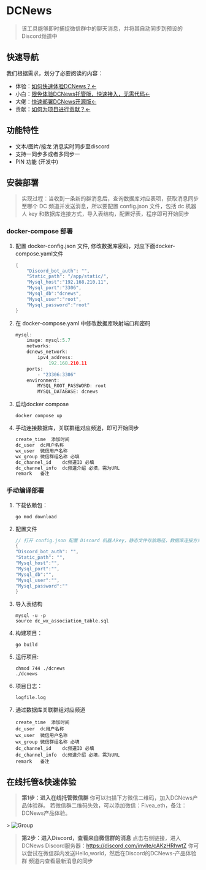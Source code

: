 # DCNews

> 该工具能够即时捕捉微信群中的聊天消息，并将其自动同步到预设的Discord频道中

## 快速导航

我们根据需求，划分了必要阅读的内容：

* 体验：[如何快速体验DCNews？<-](/o/d9qWhVKUUsclyobZUkdw/s/rGmeo38oIkuZjYThzXD1/kuai-su-ti-yan-dcnews)
* 小白：[限免体验DCNews托管版，快速接入，无需代码<-](/o/d9qWhVKUUsclyobZUkdw/s/rGmeo38oIkuZjYThzXD1/xiao-bai-kuai-su-jie-ru-dcnews-tuo-guan-ban)
* 大佬：[快速部署DCNews开源版<-](https://github.com/121812/dcnews/tree/main#%E5%AE%89%E8%A3%85%E9%83%A8%E7%BD%B2)
* 贡献：[如何为项目进行贡献？<-](/o/d9qWhVKUUsclyobZUkdw/s/rGmeo38oIkuZjYThzXD1/ru-he-wei-xiang-mu-jin-hang-gong-xian)

## 功能特性

* 文本/图片/接龙 消息实时同步至discord
* 支持一同步多或者多同步一
* PIN 功能 (开发中)

## 安装部署

> 实现过程：当收到一条新的群消息后，查询数据库对应表项，获取消息同步至哪个 DC 频道并发送消息，所以要配置 config.json 文件，包括 dc 机器人 key 和数据库连接方式，导入表结构，配置好表，程序即可开始同步

### docker-compose 部署

1. 配置 docker-config.json 文件, 修改数据库密码，对应下面docker-compose.yaml文件
   
   ```go
   {
       "Discord_bot_auth": "",
       "Static_path": "/app/static/",
       "Mysql_host":"192.168.210.11",
       "Mysql_port":"3306",
       "Mysql_db":"dcnews",
       "Mysql_user":"root",
       "Mysql_password":"root"
   }
   ```
2. 在 docker-compose.yaml 中修改数据库映射端口和密码
   
   ```go
   mysql:
       image: mysql:5.7
       networks:
       dcnews_network:
           ipv4_address:
               192.168.210.11
       ports:
           - "23306:3306"
       environment:
           MYSQL_ROOT_PASSWORD: root
           MYSQL_DATABASE: dcnews
   ```
3. 启动docker compose
   
   ```
   docker compose up
   ```
4. 手动连接数据库，关联群组对应频道，即可开始同步
   
   ```go
   create_time	添加时间
   dc_user	dc用户名称
   wx_user	微信用户名称
   wx_group	微信群组名称 必填
   dc_channel_id	dc频道ID 必填
   dc_channel_info	dc频道介绍 必填，需为URL
   remark	备注
   ```

### 手动编译部署

1. 下载依赖包：
   
   ```shell
   go mod download
   ```
2. 配置文件
   
   ```go
   // 打开 config.json 配置 Discord 机器人key，静态文件存放路径，数据库连接方式
   {
   "Discord_bot_auth": "",
   "Static_path": "",
   "Mysql_host":"",
   "Mysql_port":"",
   "Mysql_db":"",
   "Mysql_user":"",
   "Mysql_password":""
   }
   ```
3. 导入表结构
   
   ```
   mysql -u -p
   source dc_wx_association_table.sql
   ```
4. 构建项目：
   
   ```shell
   go build
   ```
5. 运行项目:
   
   ```
   chmod 744 ./dcnews
   ./dcnews
   ```
6. 项目日志：
   
   ```shell
   logfile.log
   ```
7. 通过数据库关联群组对应频道
   
   ```
   create_time	添加时间
   dc_user	dc用户名称
   wx_user	微信用户名称
   wx_group	微信群组名称 必填
   dc_channel_id	dc频道ID 必填
   dc_channel_info	dc频道介绍 必填，需为URL
   remark	备注
   ```

## 在线托管&快速体验

> **第1步：进入在线托管微信群**
> 你可以扫描下方微信二维码，加入DCNews产品体验群。
> 若微信群二维码失效，可以添加微信：Fivea_eth，备注：DCNews产品体验。

​​> ![Group](/Group.png)

> **第2步：进入Discord，查看来自微信群的消息**
> 点击右侧链接，进入DCNews Discord服务器：https://discord.com/invite/cAKzHRhwtZ
> 你可以尝试在微信群内发送Hello,world，然后在Discord的DCNews-产品体验群 频道内查看最新消息的同步
